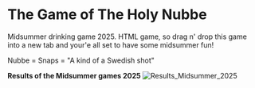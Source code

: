 # The Game of The Holy Nubbe
Midsummer drinking game 2025. HTML game, so drag n' drop this game into a new tab and your'e all set to have some midsummer fun!

Nubbe = Snaps = "A kind of a Swedish shot"

**Results of the Midsummer games 2025**
![Results_Midsummer_2025](https://github.com/user-attachments/assets/fda09832-e909-4438-bce8-d00753d195f2)
